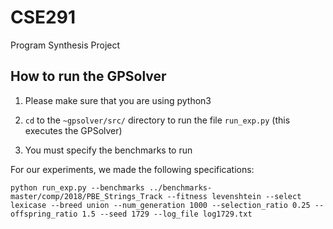 # CSE291
Program Synthesis Project

## How to run the GPSolver
1. Please make sure that you are using python3


2. `cd` to the `~gpsolver/src/` directory to run the file `run_exp.py` (this executes the GPSolver)

3. You must specify the benchmarks to run


For our experiments, we made the following specifications:
```
python run_exp.py --benchmarks ../benchmarks-master/comp/2018/PBE_Strings_Track --fitness levenshtein --select lexicase --breed union --num_generation 1000 --selection_ratio 0.25 --offspring_ratio 1.5 --seed 1729 --log_file log1729.txt
```



